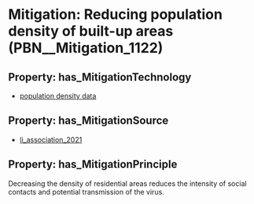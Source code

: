 # Mitigation: __Reducing population density of built-up areas__ (PBN__Mitigation_1122)

## Property: has_MitigationTechnology

* [population density data](../Technology/PBN__Technology_3674)

## Property: has_MitigationSource

* [li_association_2021](../Article/PBN__Article_32)

## Property: has_MitigationPrinciple

Decreasing the density of residential areas reduces the intensity of social contacts and potential transmission of the virus.

